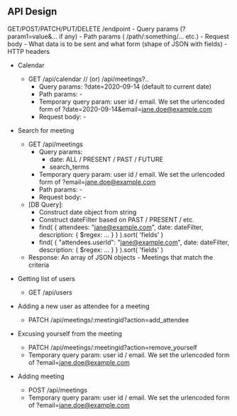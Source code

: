 ## API Design

GET/POST/PATCH/PUT/DELETE /endpoint
    - Query params (?param1=value&... if any)
    - Path params ( /path/:something/... etc.)
    - Request body - What data is to be sent and what form (shape of JSON with fields)
    - HTTP headers

- Calendar
    - GET /api/calendar // (or) /api/meetings?..
        - Query params: ?date=2020-09-14 (default to current date)
        - Path params: -
        - Temporary query param: user id / email. We set the urlencoded form of ?date=2020-09-14&email=jane.doe@example.com
        - Request body: -

- Search for meeting
    - GET /api/meetings
        - Query params:
            - date: ALL / PRESENT / PAST / FUTURE
            - search_terms
        - Temporary query param: user id / email. We set the urlencoded form of ?email=jane.doe@example.com
        - Path params: -
        - Request body: -
    - [DB Query]:
        - Construct date object from string
        - Construct dateFilter based on PAST / PRESENT / etc.
        - find( { attendees: "jane@example.com",  date: dateFilter, description: { $regex: ... } } ).sort( 'fields' )
        - find( { "attendees.userId": "jane@example.com",  date: dateFilter, description: { $regex: ... } } ).sort( 'fields' )
    - Response: An array of JSON objects - Meetings that match the criteria

- Getting list of users
    - GET /api/users

- Adding a new user as attendee for a meeting
    - PATCH /api/meetings/:meetingid?action=add_attendee

- Excusing yourself from the meeting
    - PATCH /api/meetings/:meetingid?action=remove_yourself
    - Temporary query param: user id / email. We set the urlencoded form of ?email=jane.doe@example.com

- Adding meeting
    - POST /api/meetings
    - Temporary query param: user id / email. We set the urlencoded form of ?email=jane.doe@example.com